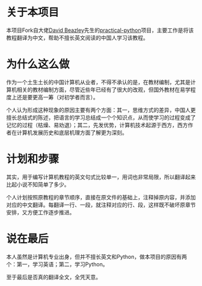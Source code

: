 # 关于本项目
本项目Fork自大佬[David Beazley](https://dabeaz.com)先生的[practical-python](https://github.com/dabeaz-course/practical-python)项目，主要工作是将该教程翻译为中文，帮助不擅长英文阅读的中国人学习该教程。

# 为什么这么做
作为一个土生土长的中国计算机从业者，不得不承认的是，在教材编制，尤其是计算机相关的教材编制方面，尽管近些年已经有了很大的改观，但国外教材在易学程度上还是要更高一筹（对初学者而言）。

个人认为形成这种现象的原因主要有两个方面：其一，思维方式的差异，中国人更擅长总结式的陈述，把语言的学习总结成一个个知识点，从而使学习的过程变成了记忆的过程（枯燥、易劝退）；其二，先发优势，计算机技术起源于西方，西方作者在计算机发展历史和底层机理方面了解更为深刻。

# 计划和步骤
其实，用于编写计算机教程的英文句式比较单一，用词也非常局限，所以翻译起来比起小说不知简单了多少。

个人计划按照原教程的章节顺序，直接在原文件的基础上，注释掉原内容，并添加对应的中文翻译。每翻译一行、一段，就注释对应的行、段，这样既不破坏原章节安排，又方便工作逐步推进。

# 说在最后
本人虽然是计算机专业出身，但并不擅长英文和Python，做本项目的原因有两个：第一，学习英语；第二，学习Python。

至于最后是否真的翻译全文，全凭天意。
